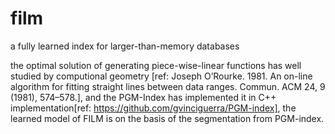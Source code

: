 # film
a fully learned index for larger-than-memory databases

the optimal solution of generating piece-wise-linear functions has well studied by computional geometry [ref: Joseph O’Rourke. 1981. An on-line algorithm for fitting straight lines between data ranges. Commun. ACM 24, 9 (1981), 574–578.], and the PGM-Index has implemented it in C++ implementation[ref: https://github.com/gvinciguerra/PGM-index], the learned model of FILM is on the basis of the segmentation from PGM-index.
